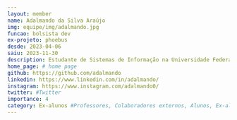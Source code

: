 ```yaml
---
layout: member
name: Adalmando da Silva Araújo
img: equipe/img/adalmando.jpg
funcao: bolsista dev
ex-projeto: phoebus 
desde: 2023-04-06
saiu: 2023-11-30
description: Estudante de Sistemas de Informação na Universidade Federal da Paraíba (UFPB) - Campus IV, em Rio Tinto-PB, atualmente trabalha com desenvolvimento Android usando Kotlin no projeto Phoebus. Apaixonado por tecnologia, esportes e esports, aos fins de semana costuma jogar FPS competitivo com os amigos, praticar exercícios físicos e assistir filmes/séries para recarregar as energias para a proxima semana de trabalho e estudos.
home_page: # home page
github: https://github.com/adalmando
linkedin: https://www.linkedin.com/in/adalmando/
instagram: https://www.instagram.com/adalmando0/
twitter: #Twitter
importance: 4
category: Ex-alunos #Professores, Colaboradores externos, Alunos, Ex-alunos
---
```

